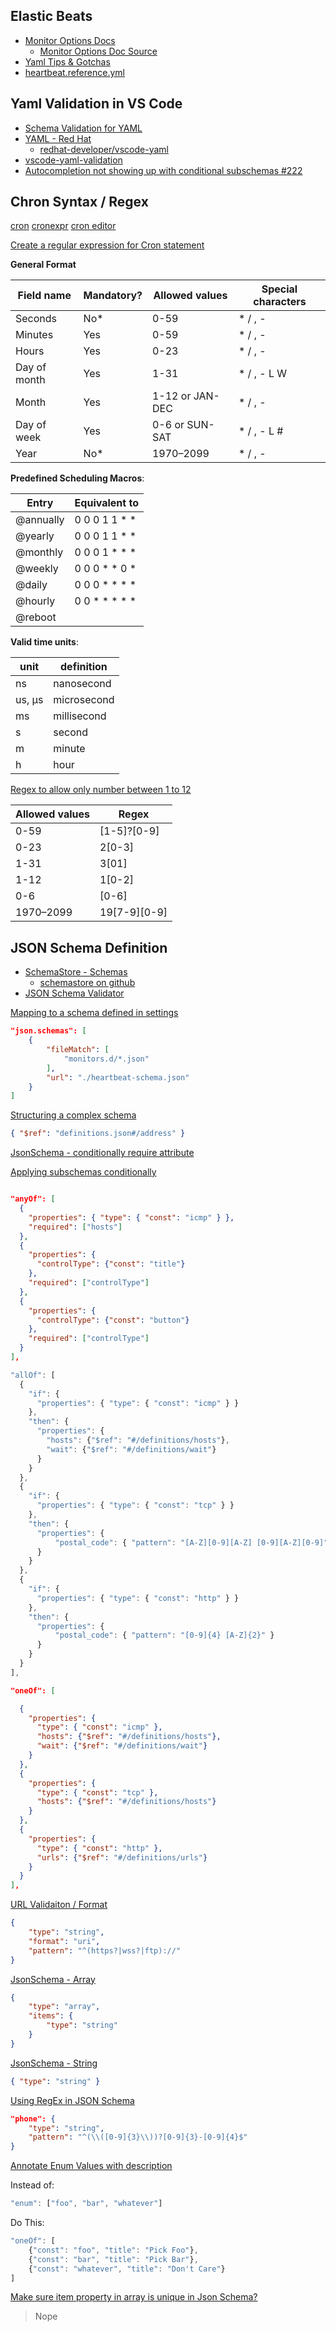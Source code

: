 
## Elastic Beats

* [Monitor Options Docs](https://www.elastic.co/guide/en/beats/heartbeat/current/configuration-heartbeat-options.html#monitor-schedule)
  * [Monitor Options Doc Source](https://github.com/elastic/beats/blob/master/heartbeat/docs/heartbeat-options.asciidoc)
* [Yaml Tips & Gotchas](https://www.elastic.co/guide/en/beats/heartbeat/current/yaml-tips.html)
* [heartbeat.reference.yml](https://github.com/elastic/beats/blob/master/heartbeat/heartbeat.reference.yml)


## Yaml Validation in VS Code

* [Schema Validation for YAML](https://json-schema-everywhere.github.io/yaml)
* [YAML - Red Hat](https://marketplace.visualstudio.com/items?itemName=redhat.vscode-yaml)
  * [redhat-developer/vscode-yaml](https://github.com/redhat-developer/vscode-yaml)
* [vscode-yaml-validation](https://github.com/djabraham/vscode-yaml-validation)
* [Autocompletion not showing up with conditional subschemas #222](https://github.com/redhat-developer/vscode-yaml/issues/222)

## Chron Syntax / Regex

[cron](https://en.wikipedia.org/wiki/Cron)
[cronexpr](https://github.com/gorhill/cronexpr#implementation)
[cron editor](https://github.com/gorhill/cronexpr#implementation)

[Create a regular expression for Cron statement](https://stackoverflow.com/q/14203122/1366033)


**General Format**


| Field name    | Mandatory? | Allowed values  | Special characters |
| ------------- | ---------- | --------------- | ------------------ |
| Seconds       | No*        | 0-59            | * / , -            |
| Minutes       | Yes        | 0-59            | * / , -            |
| Hours         | Yes        | 0-23            | * / , -            |
| Day of month  | Yes        | 1-31            | * / , - L W        |
| Month         | Yes        | 1-12 or JAN-DEC | * / , -            |
| Day of week   | Yes        | 0-6 or SUN-SAT  | * / , - L #        |
| Year          | No*        | 1970–2099       | * / , -            |


**Predefined Scheduling Macros**:


| Entry      | Equivalent to |
| ---------- | ------------- |
| @annually  | 0 0 0 1 1 * * |
| @yearly    | 0 0 0 1 1 * * |
| @monthly   | 0 0 0 1 * * * |
| @weekly    | 0 0 0 * * 0 * |
| @daily     | 0 0 0 * * * * |
| @hourly    | 0 0 * * * * * |
| @reboot    |               |


**Valid time units**:

| unit   | definition  |
| -------| ----------- |
| ns     | nanosecond  |
| us, µs | microsecond |
| ms     | millisecond |
| s      | second      |
| m      | minute      |
| h      | hour        |



[Regex to allow only number between 1 to 12](https://stackoverflow.com/q/32435949/1366033)


| Allowed values | Regex                     |
| -------------- | ------------------------- |
| 0-59           | [1-5]?[0-9]               |
| 0-23           | 2[0-3]|1[0-9]|[0-9]       |
| 1-31           | 3[01]|[12][0-9]|[1-9]     |
| 1-12           | 1[0-2]|[1-9]              |
| 0-6            | [0-6]                     |
| 1970–2099      | 19[7-9][0-9]|20[0-9][0-9] |



## JSON Schema Definition

* [SchemaStore - Schemas](http://schemastore.org/json/)
  * [schemastore on github](https://github.com/schemastore/schemastore/)
* [JSON Schema Validator](https://www.jsonschemavalidator.net/)

[Mapping to a schema defined in settings](https://code.visualstudio.com/docs/languages/json#_mapping-to-a-schema-in-the-workspace)

```json
"json.schemas": [
    {
        "fileMatch": [
            "monitors.d/*.json"
        ],
        "url": "./heartbeat-schema.json"
    }
]
```

[Structuring a complex schema](https://json-schema.org/understanding-json-schema/structuring.html)

```json
{ "$ref": "definitions.json#/address" }
```

[JsonSchema - conditionally require attribute](https://stackoverflow.com/a/38781027/1366033)


[Applying subschemas conditionally](https://json-schema.org/understanding-json-schema/reference/conditionals.html)

```json

"anyOf": [
  {
    "properties": { "type": { "const": "icmp" } },
    "required": ["hosts"]
  },
  {
    "properties": {
      "controlType": {"const": "title"}
    },
    "required": ["controlType"]
  },
  {
    "properties": {
      "controlType": {"const": "button"}
    },
    "required": ["controlType"]
  }
],
```

```js
"allOf": [
  {
    "if": {
      "properties": { "type": { "const": "icmp" } }
    },
    "then": {
      "properties": {
        "hosts": {"$ref": "#/definitions/hosts"},
        "wait": {"$ref": "#/definitions/wait"}
      }
    }
  },
  {
    "if": {
      "properties": { "type": { "const": "tcp" } }
    },
    "then": {
      "properties": {
          "postal_code": { "pattern": "[A-Z][0-9][A-Z] [0-9][A-Z][0-9]" }
      }
    }
  },
  {
    "if": {
      "properties": { "type": { "const": "http" } }
    },
    "then": {
      "properties": {
          "postal_code": { "pattern": "[0-9]{4} [A-Z]{2}" } 
      }
    }
  }
],
```


```json
"oneOf": [

  { 
    "properties": {
      "type": { "const": "icmp" },
      "hosts": {"$ref": "#/definitions/hosts"},
      "wait": {"$ref": "#/definitions/wait"}
    }
  },
  { 
    "properties": {
      "type": { "const": "tcp" },
      "hosts": {"$ref": "#/definitions/hosts"}
    }
  },
  { 
    "properties": {
      "type": { "const": "http" },
      "urls": {"$ref": "#/definitions/urls"}
    }
  }
],
```

[URL Validaiton / Format](https://github.com/json-schema-org/json-schema-spec/issues/233#issuecomment-279180514)

```json
{
    "type": "string",
    "format": "uri",
    "pattern": "^(https?|wss?|ftp)://"
}
```


[JsonSchema - Array](https://cswr.github.io/JsonSchema/spec/arrays/)

```json
{
    "type": "array",
    "items": {
        "type": "string"
    }
}
```


[JsonSchema - String](https://json-schema.org/understanding-json-schema/reference/string.html)

```json
{ "type": "string" }
```


[Using RegEx in JSON Schema](https://stackoverflow.com/q/16491973/1366033)

```json
"phone": {
    "type": "string",
    "pattern": "^(\\([0-9]{3}\\))?[0-9]{3}-[0-9]{4}$"
}
```


[Annotate Enum Values with description](https://github.com/json-schema-org/json-schema-spec/issues/57#issuecomment-247861695)

Instead of:

```js
"enum": ["foo", "bar", "whatever"]
```

Do This:

```js
"oneOf": [
    {"const": "foo", "title": "Pick Foo"},
    {"const": "bar", "title": "Pick Bar"},
    {"const": "whatever", "title": "Don't Care"}
]
```

[Make sure item property in array is unique in Json Schema?](https://stackoverflow.com/q/24763759/1366033)

> Nope
